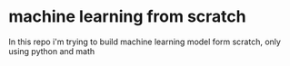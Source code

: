 # machine learning from scratch

In this repo i'm trying to build machine learning model form scratch, only using python and math
